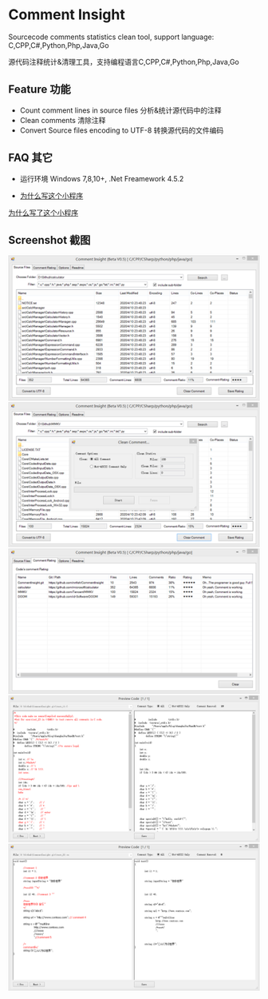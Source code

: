 # Comment Insight
Sourcecode comments statistics clean tool, support language: C,CPP,C#,Python,Php,Java,Go

源代码注释统计&清理工具，支持编程语言C,CPP,C#,Python,Php,Java,Go

## Feature 功能
- Count comment lines in source files 分析&统计源代码中的注释
- Clean comments 清除注释
- Convert Source files encoding to UTF-8 转换源代码的文件编码

## FAQ 其它
- 运行环境 Windows 7,8,10+, .Net Freamework 4.5.2

- [为什么写这个小程序  ]( https://github.com/CommentInsight/CommentInsight.github.io/blob/master/FAQ.md)

[为什么写了这个小程序](./FAQ.html)


## Screenshot 截图

![image](pic/a1.png)	
![image](pic/a2.png)	
![image](pic/a3.png)	
![image](pic/a4.png)	
![image](pic/a5.png)	
